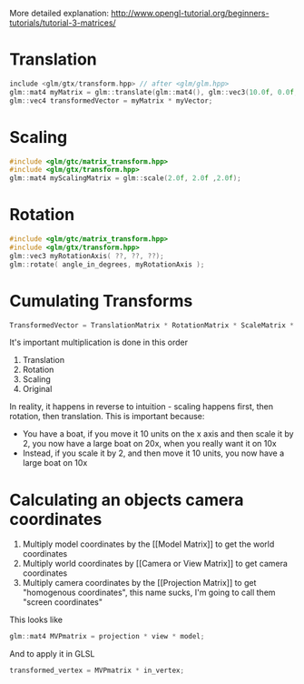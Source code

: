 More detailed explanation: http://www.opengl-tutorial.org/beginners-tutorials/tutorial-3-matrices/

# Translation
```cpp
include <glm/gtx/transform.hpp> // after <glm/glm.hpp>
glm::mat4 myMatrix = glm::translate(glm::mat4(), glm::vec3(10.0f, 0.0f, 0.0f)); glm::vec4 myVector(10.0f, 10.0f, 10.0f, 0.0f);
glm::vec4 transformedVector = myMatrix * myVector;
```

# Scaling
```cpp
#include <glm/gtc/matrix_transform.hpp>
#include <glm/gtx/transform.hpp>
glm::mat4 myScalingMatrix = glm::scale(2.0f, 2.0f ,2.0f);
```

# Rotation
```cpp
#include <glm/gtc/matrix_transform.hpp>
#include <glm/gtx/transform.hpp>
glm::vec3 myRotationAxis( ??, ??, ??);
glm::rotate( angle_in_degrees, myRotationAxis );
```

# Cumulating Transforms
```cpp
TransformedVector = TranslationMatrix * RotationMatrix * ScaleMatrix * OriginalVector;
```
It's important multiplication is done in this order
1. Translation
2. Rotation
3. Scaling
4. Original

In reality, it happens in reverse to intuition - scaling happens first, then rotation, then translation. This is important because:
- You have a boat, if you move it 10 units on the x axis and then scale it by 2, you now have a large boat on 20x, when you really want it on 10x
- Instead, if you scale it by 2, and then move it 10 units, you now have a large boat on 10x

# Calculating an objects camera coordinates
1. Multiply model coordinates by the [[Model Matrix]] to get the world coordinates
2. Multiply world coordinates by [[Camera or View Matrix]] to get camera coordinates
3. Multiply camera coordinates by the [[Projection Matrix]] to get "homogenous coordinates", this name sucks, I'm going to call them "screen coordinates"

This looks like
```cpp
glm::mat4 MVPmatrix = projection * view * model;
```
And to apply it in GLSL
```glsl
transformed_vertex = MVPmatrix * in_vertex;
```